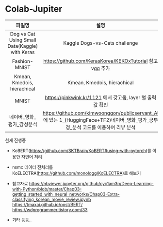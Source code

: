 # Colab-Jupiter

|파일명|설명|
|:---:|:---:|
|Dog vs Cat Using Small Data(Kaggle) with Keras|Kaggle Dogs-vs-Cats challenge|
|Fashion-MNIST|https://github.com/KerasKorea/KEKOxTutorial 참고 vgg 추가|
|Kmean, Kmedois, hierachical|Kmean, Kmedois, hierachical|
|MNIST|https://pinkwink.kr/1121 에서 갖고옴, layer 별 출력 값 확인|
|네이버_영화_평가_감성분석|https://github.com/kimwoonggon/publicservant_AI 에 있는 1_(HuggingFace+TF2)네이버_영화_평가_긍부정_분석 코드를 이용하여 리뷰 분석|


현재 진행중
- KoBERT(https://github.com/SKTBrain/KoBERT#using-with-pytorch)를 이용한 자연어 처리
- nsmc 데이터 전처리를 KoELECTRA(https://github.com/monologg/KoELECTRA)로 해보기


- 참고자료
https://nbviewer.jupyter.org/github/cyc1am3n/Deep-Learning-with-Python/blob/master/Chap03-getting_started_with_neural_networks/Chap03-Extra-classifying_korean_movie_review.ipynb
https://tmaxai.github.io/post/BERT/
https://wdprogrammer.tistory.com/33
- 기타 등등..
